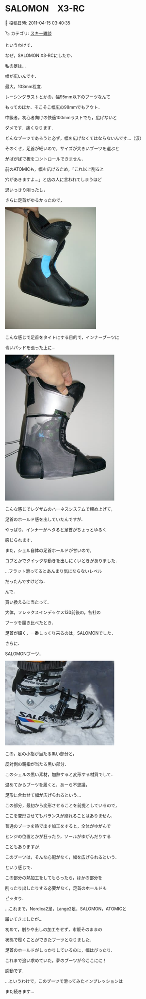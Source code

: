 # SALOMON　X3-RC

📅 投稿日時: 2011-04-15 03:40:35

🏷️ カテゴリ: [スキー雑談](c1f9d2cb7478308da16419928ea3945e9.md)

というわけで．





なぜ，SALOMON X3-RCにしたか．





私の足は…


幅が広いんです．


最大，103mm程度．





レーシングラストとかの，幅95mm以下のブーツなんて


もってのほか．そこそこ幅広の98mmでもアウト．


中級者，初心者向けの快適100mmラストでも，広げないと


ダメです．痛くなります．


どんなブーツであろうと必ず，幅を広げなくてはならないんです…（涙）





そのくせ，足首が細いので，サイズが大きいブーツを選ぶと


がばがばで板をコントロールできません．





前のATOMICも，幅を広げるため，「これ以上削ると


穴があきますよ…」と店の人に言われてしまうほど


思いっきり削ったし，


さらに足首がゆるかったので，




![33ccc95268e16e1932badd9212333b1d.jpg](images/33ccc95268e16e1932badd9212333b1d.jpg)




こんな感じで足首をタイトにする目的で，インナーブーツに


青いパッドを張った上に…







![4ba4827d330da01b5f446541d98562e8.jpg](images/4ba4827d330da01b5f446541d98562e8.jpg)




こんな感じでレグザムのハーネスシステムで締め上げて，


足首のホールド感を出していたんですが．





やっぱり，インナーがヘタると足首がちょっとゆるく


感じられます．


また，シェル自体の足首ホールドが甘いので，


コブとかでクイックな動きを出しにくいときがありました．


…フラット滑ってるとあんまり気にならないレベル


だったんですけどね．





んで．


買い換えるに当たって．


大体，フレックスインデックス130前後の，各社の


ブーツを履き比べたとき．





足首が細く，一番しっくり来るのは，SALOMONでした．





さらに．


SALOMONブーツ，




![4d2a5e72ffd54d558c2e3fa847b57f57.jpg](images/4d2a5e72ffd54d558c2e3fa847b57f57.jpg)




この，足の小指が当たる黒い部分と，


反対側の親指が当たる黒い部分．


このシェルの黒い素材，加熱すると変形する材質でして．


温めてからブーツを履くと，あーら不思議，


足形に合わせて幅が広げられるという…





この部分，最初から変形させることを前提としているので，


ここを変形させてもバランスが崩れることはありません．


普通のブーツを熱で出す加工をすると，全体がゆがんで


ヒンジの位置とかが狂ったり，ソールがゆがんだりする


こともありますが．





このブーツは，そんな心配がなく，幅を広げられるという．





という感じで．


この部分の熱加工をしてもらったら，ほかの部分を


削ったり出したりする必要がなく，足首のホールドも


ピッタり．





…これまで，Nordica2足，Lange2足，SALOMON，ATOMICと


履いてきましたが…


初めて，削りや出しの加工をせず，市販そのままの


状態で履くことができたブーツとなりました．





足首のホールドがしっかりしているのに，幅はぴったり．


これまで追い求めていた，夢のブーツが今ここにに！


感動です．





…というわけで，このブーツで滑ってみたインプレッションは


また続きます…
